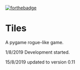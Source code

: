 [![forthebadge](https://forthebadge.com/images/badges/made-with-python.svg)](https://forthebadge.com)

# Tiles
A pygame rogue-like game.

1/8/2019 Development started.

15/8/2019 updated to version 0.11
